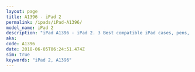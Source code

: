 ```yaml
---
layout: page
title: A1396 - iPad 2
permalink: /ipads/iPad-A1396/
model_name: iPad 2
description: "iPad A1396 - iPad 2. 3 Best compatible iPad cases, pens, chargers and keyboards."
aka: 
code: A1396
date: 2018-06-05T06:24:51.474Z
sim: true
keywords: "iPad 2, A1396"
---
```

